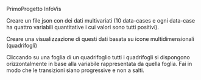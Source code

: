 PrimoProgetto InfoVis

Creare un file json con dei dati multivariati (10 data-cases e ogni data-case ha 
quattro variabili quantitative i cui valori sono tutti positivi).

Creare una visualizzazione di questi dati basata su icone multidimensionali (quadrifogli)

Cliccando su una foglia di un quadrifoglio tutti i quadrifogli si dispongono 
orizzontalmente in base alla variabile rappresentata da quella foglia. 
Fai in modo che le transizioni siano progressive e non a salti. 

 
